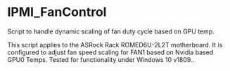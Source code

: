 # IPMI_FanControl
Script to handle dynamic scaling of fan duty cycle based on GPU temp.

This script applies to the ASRock Rack ROMED6U-2L2T motherboard.
It is configured to adjust fan speed scaling for FAN1 based on Nvidia based GPU0 Temps.
Tested for functionality under Windows 10 v1809..
